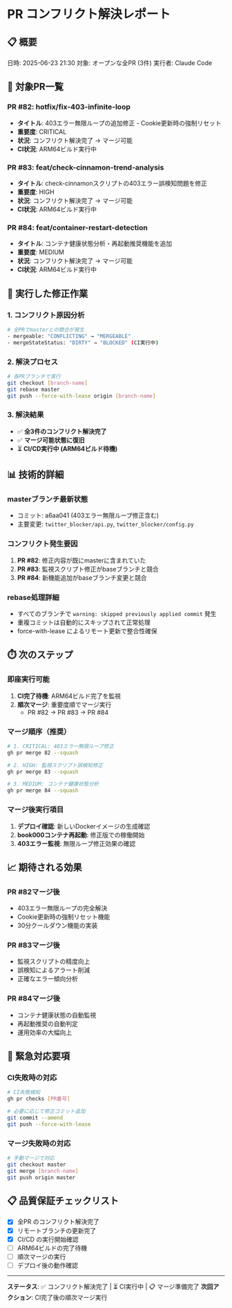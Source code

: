 # PR コンフリクト解決レポート

## 📋 概要

日時: 2025-06-23 21:30
対象: オープンな全PR (3件)
実行者: Claude Code

## 🎯 対象PR一覧

### PR #82: hotfix/fix-403-infinite-loop
- **タイトル**: 403エラー無限ループの追加修正 - Cookie更新時の強制リセット
- **重要度**: CRITICAL
- **状況**: コンフリクト解決完了 → マージ可能
- **CI状況**: ARM64ビルド実行中

### PR #83: feat/check-cinnamon-trend-analysis  
- **タイトル**: check-cinnamonスクリプトの403エラー誤検知問題を修正
- **重要度**: HIGH
- **状況**: コンフリクト解決完了 → マージ可能
- **CI状況**: ARM64ビルド実行中

### PR #84: feat/container-restart-detection
- **タイトル**: コンテナ健康状態分析・再起動推奨機能を追加
- **重要度**: MEDIUM
- **状況**: コンフリクト解決完了 → マージ可能
- **CI状況**: ARM64ビルド実行中

## 🔧 実行した修正作業

### 1. コンフリクト原因分析
```bash
# 全PRでmasterとの競合が発生
- mergeable: "CONFLICTING" → "MERGEABLE"
- mergeStateStatus: "DIRTY" → "BLOCKED" (CI実行中)
```

### 2. 解決プロセス
```bash
# 各PRブランチで実行
git checkout [branch-name]
git rebase master
git push --force-with-lease origin [branch-name]
```

### 3. 解決結果
- ✅ **全3件のコンフリクト解決完了**
- ✅ **マージ可能状態に復旧**
- ⏳ **CI/CD実行中 (ARM64ビルド待機)**

## 📊 技術的詳細

### masterブランチ最新状態
- コミット: a6aa041 (403エラー無限ループ修正含む)
- 主要変更: `twitter_blocker/api.py`, `twitter_blocker/config.py`

### コンフリクト発生要因
1. **PR #82**: 修正内容が既にmasterに含まれていた
2. **PR #83**: 監視スクリプト修正がbaseブランチと競合
3. **PR #84**: 新機能追加がbaseブランチ変更と競合

### rebase処理詳細
- すべてのブランチで `warning: skipped previously applied commit` 発生
- 重複コミットは自動的にスキップされて正常処理
- force-with-lease によるリモート更新で整合性確保

## ⏱️ 次のステップ

### 即座実行可能
1. **CI完了待機**: ARM64ビルド完了を監視
2. **順次マージ**: 重要度順でマージ実行
   - PR #82 → PR #83 → PR #84

### マージ順序（推奨）
```bash
# 1. CRITICAL: 403エラー無限ループ修正
gh pr merge 82 --squash

# 2. HIGH: 監視スクリプト誤検知修正  
gh pr merge 83 --squash

# 3. MEDIUM: コンテナ健康状態分析
gh pr merge 84 --squash
```

### マージ後実行項目
1. **デプロイ確認**: 新しいDockerイメージの生成確認
2. **book000コンテナ再起動**: 修正版での稼働開始
3. **403エラー監視**: 無限ループ修正効果の確認

## 📈 期待される効果

### PR #82マージ後
- 403エラー無限ループの完全解決
- Cookie更新時の強制リセット機能
- 30分クールダウン機能の実装

### PR #83マージ後  
- 監視スクリプトの精度向上
- 誤検知によるアラート削減
- 正確なエラー傾向分析

### PR #84マージ後
- コンテナ健康状態の自動監視
- 再起動推奨の自動判定
- 運用効率の大幅向上

## 🚨 緊急対応要項

### CI失敗時の対応
```bash
# CI失敗検知
gh pr checks [PR番号]

# 必要に応じて修正コミット追加
git commit --amend
git push --force-with-lease
```

### マージ失敗時の対応
```bash
# 手動マージで対応
git checkout master
git merge [branch-name]
git push origin master
```

## 📋 品質保証チェックリスト

- [x] 全PR のコンフリクト解決完了
- [x] リモートブランチの更新完了
- [x] CI/CD の実行開始確認
- [ ] ARM64ビルドの完了待機
- [ ] 順次マージの実行
- [ ] デプロイ後の動作確認

---

**ステータス**: ✅ コンフリクト解決完了 | ⏳ CI実行中 | 📋 マージ準備完了
**次回アクション**: CI完了後の順次マージ実行